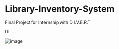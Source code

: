 # Library-Inventory-System
Final Project for Internship with D.I.V.E.R.T

 UI
 
![image](https://user-images.githubusercontent.com/30127108/122968890-03d8f680-d35a-11eb-8ff9-bcb814891251.png)
